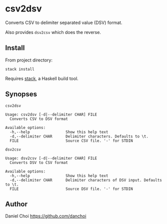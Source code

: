 # csv2dsv

Converts CSV to delimiter separated value (DSV) format. 

Also provides `dsv2csv` which does the reverse.

## Install

From project directory:

    stack install

Requires [stack](http://docs.haskellstack.org/en/stable/README.html), a Haskell build tool.

## Synopses

```
csv2dsv

Usage: csv2dsv [-d|--delimiter CHAR] FILE
  Converts CSV to DSV format

Available options:
  -h,--help                Show this help text
  -d,--delimiter CHAR      Delimiter characters. Defaults to \t.
  FILE                     Source CSV file. '-' for STDIN

```

```
dsv2csv

Usage: dsv2csv [-d|--delimiter CHAR] FILE
  Converts DSV to CSV format

Available options:
  -h,--help                Show this help text
  -d,--delimiter CHAR      Delimiter characters of DSV input. Defaults to \t.
  FILE                     Source DSV file. '-' for STDIN

```


## Author

Daniel Choi https://github.com/danchoi
